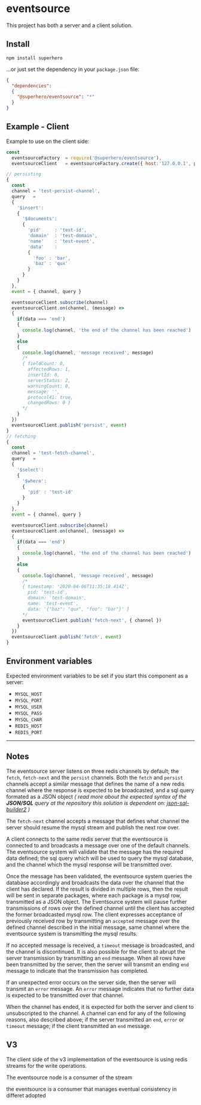 # eventsource

This project has both a server and a client solution.

## Install

`npm install superhero`

...or just set the dependency in your `package.json` file:

```json
{
  "dependencies":
  {
    "@superhero/eventsource": "*"
  }
}
```

## Example - Client

Example to use on the client side:

```js
const
  eventsourceFactory  = require('@superhero/eventsource'),
  eventsourceClient   = eventsourceFactory.create({ host:'127.0.0.1', port:'6379' })

// persisting
{
  const
  channel = 'test-persist-channel',
  query   =
  {
    '$insert':
    {
      '$documents':
      {
        'pid'     : 'test-id',
        'domain'  : 'test-domain',
        'name'    : 'test-event',
        'data'    :
        {
          'foo' : 'bar',
          'baz' : 'qux'
        }
      }
    }
  },
  event = { channel, query }

  eventsourceClient.subscribe(channel)
  eventsourceClient.on(channel, (message) =>
  {
    if(data === 'end')
    {
      console.log(channel, 'the end of the channel has been reached')
    }
    else
    {
      console.log(channel, 'message received', message)
      /*
      { fieldCount: 0,
        affectedRows: 1,
        insertId: 0,
        serverStatus: 2,
        warningCount: 0,
        message: '',
        protocol41: true,
        changedRows: 0 }
      */
    }
  })
  eventsourceClient.publish('persist', event)
}
// fetching
{
  const
  channel = 'test-fetch-channel',
  query   =
  {
    '$select':
    {
      '$where':
      {
        'pid' : 'test-id'
      }
    }
  },
  event = { channel, query }

  eventsourceClient.subscribe(channel)
  eventsourceClient.on(channel, (message) =>
  {
    if(data === 'end')
    {
      console.log(channel, 'the end of the channel has been reached')
    }
    else
    {
      console.log(channel, 'message received', message)
      /*
      { timestamp: '2020-04-06T11:35:18.414Z',
        pid: 'test-id',
        domain: 'test-domain',
        name: 'test-event',
        data: '{"baz": "qux", "foo": "bar"}' }
      */
      eventsourceClient.publish('fetch-next', { channel })
    }
  })
  eventsourceClient.publish('fetch', event)
}
```

## Environment variables

Expected environment variables to be set if you start this component as a server:

- `MYSQL_HOST`
- `MYSQL_PORT`
- `MYSQL_USER`
- `MYSQL_PASS`
- `MYSQL_CHAR`
- `REDIS_HOST`
- `REDIS_PORT`

---

## Notes

The eventsource server listens on three redis channels by default; the `fetch`, `fetch-next` and the `persist` channels. Both the `fetch` and `persist` channels accept a similar message that defines the name of a new redis channel where the response is expected to be broadcasted, and a sql query formated as a JSON object *( read more about the expected syntax of the **JSON/SQL** query at the repository this solution is dependent on: [json-sql-builder2](https://www.npmjs.com/package/json-sql-builder2) )*

The `fetch-next` channel accepts a message that defines what channel the server should resume the mysql stream and publish the next row over.

A client connects to the same redis server that the eventsource is connected to and broadcasts a message over one of the default channels. The eventsource system will validate that the message has the required data defined; the sql query which will be used to query the mysql database, and the channel which the mysql response will be transmitted over.

Once the message has been validated, the eventsource system queries the database accordingly and broadcasts the data over the channel that the client has declared. If the result is divided in multiple rows, then the result will be sent in separate packages, where each package is a mysql row, transmitted as a JSON object. The Eventsource system will pause further transmissions of rows over the defined channel until the client has accepted the former broadcasted mysql row. The client expresses acceptance of previously received row by transmitting an `accepted` message over the defined channel described in the initial message, same channel where the eventsource system is transmitting the mysql results.

If no accepted message is received, a `timeout` message is broadcasted, and the channel is discontinued. It is also possible for the client to abrupt the server transmission by transmitting an `end` message. When all rows have been transmitted by the server, then the server will transmit an ending `end` message to indicate that the transmission has completed.

If an unexpected error occurs on the server side, then the server will transmit an `error` message. An `error` message indicates that no further data is expected to be transmitted over that channel.

When the channel has ended, it is expected for both the server and client to unsubscripted to the channel. A channel can end for any of the following reasons, also described above; if the server transmitted an `end`, `error` or `timeout` message; if the client transmitted an `end` message.


## V3

The client side of the v3 implementation of the eventsource is using redis streams for the write operations.

The eventsource node is a consumer of the stream

 the eventsource is a consumer that manages eventual consistency in differet adopted